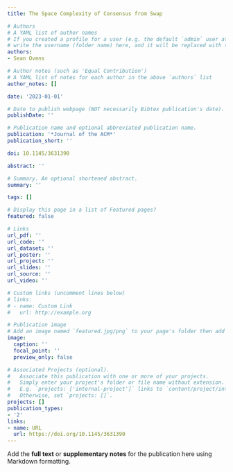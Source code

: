 ```yaml
---
title: The Space Complexity of Consensus from Swap

# Authors
# A YAML list of author names
# If you created a profile for a user (e.g. the default `admin` user at `content/authors/admin/`), 
# write the username (folder name) here, and it will be replaced with their full name and linked to their profile.
authors:
- Sean Ovens

# Author notes (such as 'Equal Contribution')
# A YAML list of notes for each author in the above `authors` list
author_notes: []

date: '2023-01-01'

# Date to publish webpage (NOT necessarily Bibtex publication's date).
publishDate: ''

# Publication name and optional abbreviated publication name.
publication: '*Journal of the ACM*'
publication_short: ''

doi: 10.1145/3631390

abstract: ''

# Summary. An optional shortened abstract.
summary: ''

tags: []

# Display this page in a list of Featured pages?
featured: false

# Links
url_pdf: ''
url_code: ''
url_dataset: ''
url_poster: ''
url_project: ''
url_slides: ''
url_source: ''
url_video: ''

# Custom links (uncomment lines below)
# links:
# - name: Custom Link
#   url: http://example.org

# Publication image
# Add an image named `featured.jpg/png` to your page's folder then add a caption below.
image:
  caption: ''
  focal_point: ''
  preview_only: false

# Associated Projects (optional).
#   Associate this publication with one or more of your projects.
#   Simply enter your project's folder or file name without extension.
#   E.g. `projects: ['internal-project']` links to `content/project/internal-project/index.md`.
#   Otherwise, set `projects: []`.
projects: []
publication_types:
- '2'
links:
- name: URL
  url: https://doi.org/10.1145/3631390
---
```


Add the **full text** or **supplementary notes** for the publication here using Markdown formatting.
